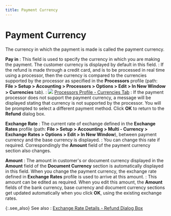 ```yaml
---
title: Payment Currency
---
```


# Payment Currency


The currency in which the payment is made is called the payment currency.


**Pay in**
: This field is used to specify the currency in which you are making the payment. The customer currency is displayed by default in this field.
: If the refund is made through a credit card, and is to be processed in real time using a processor, then the currency is compared to the currencies supported by the processor as specified in the **Processors** profile (path: **File &gt; Setup &gt; Accounting &gt; Processors &gt; Options &gt; Edit &gt; In New Window &gt; Currencies** tab).
: ![]({{site.sp_baseurl}}/img/lens.gif)<font color='black'>  </font>[Processors Profile - Currencies Tab]({{site.sc_chm}}/options/payment-information/credit-card-processing/create-a-processor/the_processors_profile_currencies.html)
: If the payment processor does not support the payment currency, a message will be displayed stating that currency is not supported by the processor. You will be prompted to select a different payment method. Click **OK** to return to the **Refund** dialog box.


**Exchange Rate**
: The current rate of exchange defined in the **Exchange Rates** profile (path: **File &gt; Setup &gt; Accounting &gt; Multi - Currency &gt; Exchange Rates &gt; Options &gt; Edit &gt; In New Window**), between payment currency and the base currency is displayed.
: You can change this rate if required. Correspondingly the **Amount** field of the payment currency section also changes.


**Amount**
: The amount in customer's or document currency displayed in the **Amount** field of the **Document Currency** section is automatically displayed in this field. When you change the payment currency, the exchange rate defined in **Exchange Rates** profile is used to arrive at this amount.
: This amount can be edited as required. When you edit this amount, the **Amount** fields of the bank currency, base currency and document currency sections get updated automatically when you click **OK**, using the existing exchange rates.


{:.see_also}
See also
: [Exchange Rate Details - Refund Dialog Box]({{site.sp_baseurl}}/misc/exchange_rate_details_payment_dialog_cm.html)
